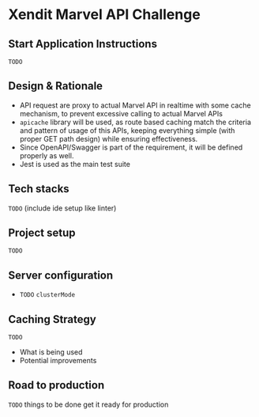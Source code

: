 # Xendit Marvel API Challenge

## Start Application Instructions
`TODO`

## Design & Rationale
- API request are proxy to actual Marvel API in realtime with some cache mechanism, to prevent excessive calling to actual Marvel APIs
- `apicache` library will be used, as route based caching match the criteria and pattern of usage of this APIs, keeping everything simple (with proper GET path design) while ensuring effectiveness. 
- Since OpenAPI/Swagger is part of the requirement, it will be defined properly as well.
- Jest is used as the main test suite

## Tech stacks
`TODO` (include ide setup like linter)

## Project setup
`TODO`

## Server configuration
- `TODO` `clusterMode`

## Caching Strategy
`TODO`
- What is being used
- Potential improvements

## Road to production
`TODO` things to be done get it ready for production